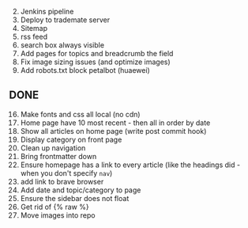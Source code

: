 2. Jenkins pipeline
3. Deploy to trademate server
5. Sitemap
9. rss feed
10. search box always visible
17. Add pages for topics and breadcrumb the field
18. Fix image sizing issues (and optimize images)
19. Add robots.txt block petalbot (huaewei)


## DONE

16. Make fonts and css all local (no cdn)
14. Home page have 10 most recent - then all in order by date 
13. Show all articles on home page (write post commit hook)
11. Display category on front page
12. Clean up navigation
7. Bring frontmatter down
6. Ensure homepage has a link to every article (like the headings did - when you don't specify `nav`)
4. add link to brave browser
18. Add date and topic/category to page
15. Ensure the sidebar does not float
1. Get rid of {% raw %}
8. Move images into repo